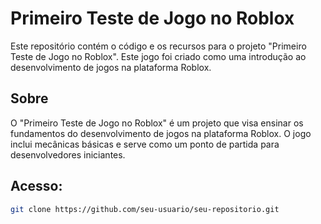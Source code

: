 # Primeiro Teste de Jogo no Roblox

Este repositório contém o código e os recursos para o projeto "Primeiro Teste de Jogo no Roblox". Este jogo foi criado como uma introdução ao desenvolvimento de jogos na plataforma Roblox.

## Sobre

O "Primeiro Teste de Jogo no Roblox" é um projeto que visa ensinar os fundamentos do desenvolvimento de jogos na plataforma Roblox. O jogo inclui mecânicas básicas e serve como um ponto de partida para desenvolvedores iniciantes.

## Acesso:

   ```bash
   git clone https://github.com/seu-usuario/seu-repositorio.git
